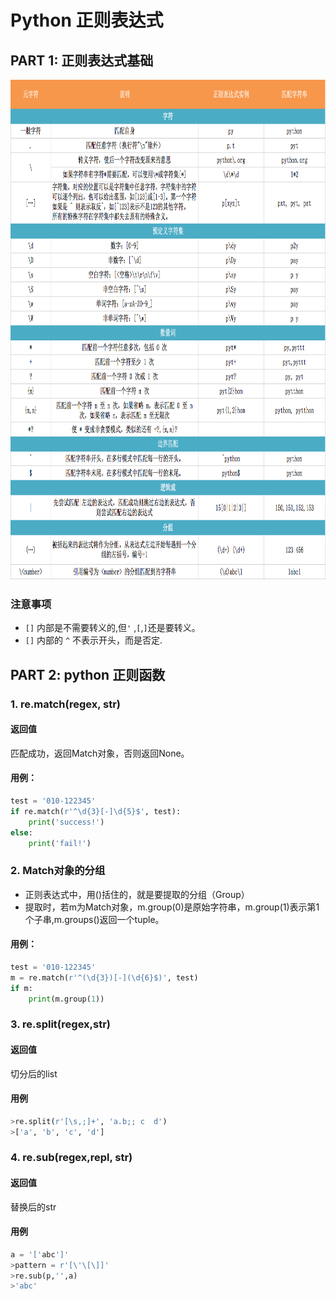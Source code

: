 # Python 正则表达式

## PART 1: 正则表达式基础

<img src="regex.png" alt="REGEX"
	title="regex expression" width="800" height="800" />

### 注意事项
- `[]` 内部是不需要转义的,但`'` ,`[`,`]`还是要转义。
- `[]` 内部的 `^` 不表示开头，而是否定.
## PART 2: python 正则函数

### 1. re.match(regex, str)
#### 返回值
匹配成功，返回Match对象，否则返回None。
#### 用例：
```python
test = '010-122345'
if re.match(r'^\d{3}[-]\d{5}$', test):
    print('success!')
else:
    print('fail!')
```
### 2. Match对象的分组
- 正则表达式中，用()括住的，就是要提取的分组（Group）
- 提取时，若m为Match对象，m.group(0)是原始字符串，m.group(1)表示第1个子串,m.groups()返回一个tuple。

#### 用例：
```python
test = '010-122345'
m = re.match(r'^(\d{3})[-](\d{6}$)', test)
if m:
    print(m.group(1))
```
### 3. re.split(regex,str)
#### 返回值 
切分后的list
#### 用例
```python
>re.split(r'[\s,;]+', 'a.b;; c  d')
>['a', 'b', 'c', 'd']

```
### 4. re.sub(regex,repl, str)
#### 返回值 
替换后的str
#### 用例
```python
a = '['abc']'
>pattern = r'[\'\[\]]'
>re.sub(p,'',a)
>'abc'
```

